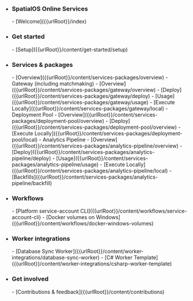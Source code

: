 - <h3>SpatialOS Online Services</h3>   
    - [Welcome]({{urlRoot}}/index)
- <h3>Get started</h3>
    - [Setup]({{urlRoot}}/content/get-started/setup)
- <h3>Services & packages</h3>
    - [Overview]({{urlRoot}}/content/services-packages/overview)
    - Gateway (including matchmaking)
        - [Overview]({{urlRoot}}/content/services-packages/gateway/overview)
        - [Deploy]({{urlRoot}}/content/services-packages/gateway/deploy)
        - [Usage]({{urlRoot}}/content/services-packages/gateway/usage)
        - [Execute Locally]({{urlRoot}}/content/services-packages/gateway/local)
    - Deployment Pool
        - [Overview]({{urlRoot}}/content/services-packages/deployment-pool/overview)
        - [Deploy]({{urlRoot}}/content/services-packages/deployment-pool/overview)
        - [Execute Locally]({{urlRoot}}/content/services-packages/deployment-pool/local)
    - Analytics Pipeline
        - [Overview]({{urlRoot}}/content/services-packages/analytics-pipeline/overview)
        - [Deploy]({{urlRoot}}/content/services-packages/analytics-pipeline/deploy)
        - [Usage]({{urlRoot}}/content/services-packages/analytics-pipeline/usage)
        - [Execute Locally]({{urlRoot}}/content/services-packages/analytics-pipeline/local)
        - [Backfills]({{urlRoot}}/content/services-packages/analytics-pipeline/backfill)
- <h3>Workflows</h3>
    - [Platform service-account CLI]({{urlRoot}}/content/workflows/service-account-cli)
    - [Docker volumes on Windows]({{urlRoot}}/content/workflows/docker-windows-volumes)
- <h3>Worker integrations</h3>
    - [Database Sync Worker]({{urlRoot}}/content/worker-integrations/database-sync-worker)
    - [C# Worker Template]({{urlRoot}}/content/worker-integrations/csharp-worker-template)
- <h3>Get involved</h3>
    - [Contributions & feedback]({{urlRoot}}/content/contributions)
